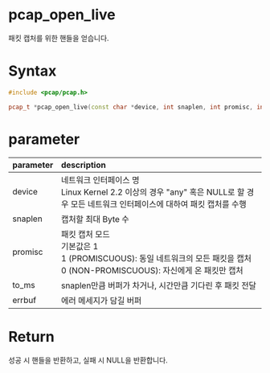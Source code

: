 # pcap_open_live

패킷 캡처를 위한 핸들을 얻습니다.

# **Syntax**

```c++
#include <pcap/pcap.h>

pcap_t *pcap_open_live(const char *device, int snaplen, int promisc, int to_ms, char *errbuf);
```

# **parameter**

| parameter | description |
| :---      | :--- |
| device    | 네트워크 인터페이스 명<br>Linux Kernel 2.2 이상의 경우 "any" 혹은 NULL로 할 경우 모든 네트워크 인터페이스에 대하여 패킷 캡처를 수행 |
| snaplen   | 캡처할 최대 Byte 수 |
| promisc   | 패킷 캡처 모드<br>기본값은 1<br>1 (PROMISCUOUS): 동일 네트워크의 모든 패킷을 캡처<br>0 (NON-PROMISCUOUS): 자신에게 온 패킷만 캡처 |
| to_ms     | snaplen만큼 버퍼가 차거나, 시간만큼 기다린 후 패킷 전달|
| errbuf    | 에러 메세지가 담길 버퍼 |

# **Return**

성공 시 핸들을 반환하고, 실패 시 NULL을 반환합니다.